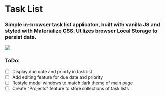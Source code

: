 # Task List

### Simple in-browser task list applicaton, built with vanilla JS and styled with Materialize CSS.  Utilizes browser Local Storage to persist data.

![](tasklist.gif)

### ToDo:
- [ ] Display due date and priorty in task list
- [ ] Add editing feature for due date and priority
- [ ] Restyle modal windows to match dark theme of main page
- [ ] Create "Projects" feature to store collections of task lists